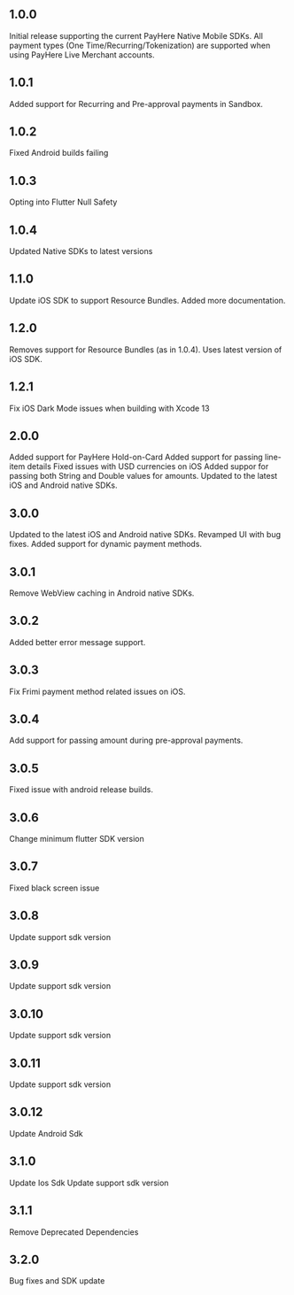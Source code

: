 ## 1.0.0

Initial release supporting the current PayHere Native Mobile SDKs. All payment types (One Time/Recurring/Tokenization) are supported when using PayHere Live Merchant accounts.

## 1.0.1

Added support for Recurring and Pre-approval payments in Sandbox.

## 1.0.2

Fixed Android builds failing

## 1.0.3

Opting into Flutter Null Safety

## 1.0.4

Updated Native SDKs to latest versions

## 1.1.0

Update iOS SDK to support Resource Bundles. Added more documentation.

## 1.2.0

Removes support for Resource Bundles (as in 1.0.4). Uses latest version of iOS SDK.

## 1.2.1

Fix iOS Dark Mode issues when building with Xcode 13

## 2.0.0

Added support for PayHere Hold-on-Card
Added support for passing line-item details
Fixed issues with USD currencies on iOS
Added suppor for passing both String and Double values for amounts.
Updated to the latest iOS and Android native SDKs.

## 3.0.0

Updated to the latest iOS and Android native SDKs.
Revamped UI with bug fixes.
Added support for dynamic payment methods.

## 3.0.1

Remove WebView caching in Android native SDKs.

## 3.0.2

Added better error message support.

## 3.0.3

Fix Frimi payment method related issues on iOS.

## 3.0.4

Add support for passing amount during pre-approval payments.

## 3.0.5

Fixed issue with android release builds.

## 3.0.6

Change minimum flutter SDK version

## 3.0.7

Fixed black screen issue

## 3.0.8

Update support sdk version

## 3.0.9 

Update support sdk version

## 3.0.10 

Update support sdk version

## 3.0.11

Update support sdk version

## 3.0.12

Update Android Sdk

## 3.1.0

Update Ios Sdk
Update support sdk version

## 3.1.1

Remove Deprecated Dependencies

## 3.2.0
Bug fixes and SDK update